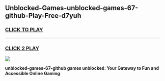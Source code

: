 
## Unblocked-Games-unblocked-games-67-github-Play-Free-d7yuh
<h3>
<a href="https://premium76.site?title=unblocked-games-67-github&ref=10A">CLICK TO PLAY</a></h3>
<hr>

<h3>
<a href="https://premium76.site?title=unblocked-games-67-github&ref=10A">CLICK 2 PLAY</a>
  
</h3>

<a href="https://premium76.site?title=unblocked-games-67-github&ref=10A"><img src="https://clearcache.store/games.png"></a>


**unblocked-games-67-github games unblocked: Your Gateway to Fun and Accessible Online Gaming**
